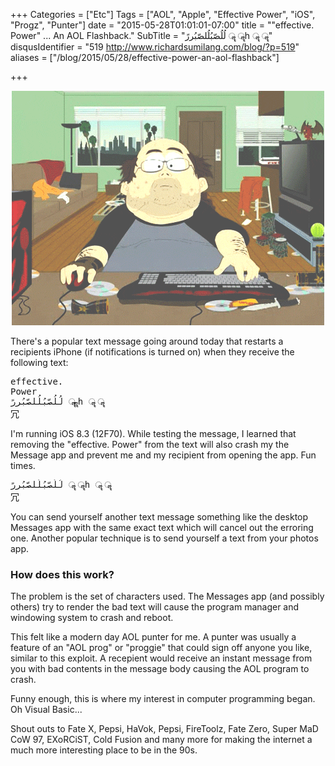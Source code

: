 +++
Categories = ["Etc"]
Tags = ["AOL", "Apple", "Effective Power", "iOS", "Progz", "Punter"]
date = "2015-05-28T01:01:01-07:00"
title = "\"effective. Power\" ... An AOL Flashback."
SubTitle = "لُلُصّبُلُلصّبُررً ॣ ॣh ॣ ॣ"
disqusIdentifier = "519 http://www.richardsumilang.com/blog/?p=519"
aliases = ["/blog/2015/05/28/effective-power-an-aol-flashback"]

+++

<p align="center"><img src="/images/reactions/gamer/sp-hax0r.gif" alt="haX0r" /></p>

There's a popular text message going around today that restarts a recipients
iPhone (if notifications is turned on) when they receive the following text:

<pre>
effective. 
Power
لُلُصّبُلُلصّبُررً ॣ ॣh ॣ ॣ
冗
</pre>

I'm running iOS 8.3 (12F70). While testing the message, I learned that removing
the "effective. Power" from the text will also crash my the Message app and
prevent me and my recipient from opening the app. Fun times.

<pre>
لُلُصّبُلُلصّبُررً ॣ ॣh ॣ ॣ
冗
</pre>

You can send yourself another text message something like the desktop Messages
app with the same exact text which will cancel out the erroring one. Another
popular technique is to send yourself a text from your photos app.

### How does this work?

The problem is the set of characters used. The Messages app (and possibly
others) try to render the bad text will cause the program manager and windowing
system to crash and reboot.

This felt like a modern day AOL punter for me. A punter was usually a feature of
an "AOL prog" or "proggie" that could sign off anyone you like, similar to this
exploit. A recepient would receive an instant message from you with bad contents
in the message body causing the AOL program to crash.

Funny enough, this is where my interest in computer programming began. Oh Visual
Basic...

Shout outs to Fate X, Pepsi, HaVok, Pepsi, FireToolz, Fate Zero, Super MaD CoW
97, EXoRCiST, Cold Fusion and many more for making the internet a much more
interesting place to be in the 90s.
